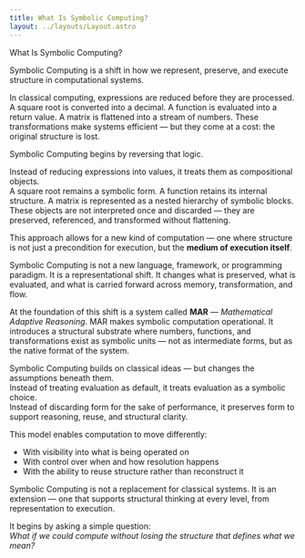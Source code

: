 ```yaml
---
title: What Is Symbolic Computing?
layout: ../layouts/Layout.astro
---
```


What Is Symbolic Computing?

Symbolic Computing is a shift in how we represent, preserve, and execute structure in computational systems.

In classical computing, expressions are reduced before they are processed. A square root is converted into a decimal. A function is evaluated into a return value. A matrix is flattened into a stream of numbers. These transformations make systems efficient — but they come at a cost: the original structure is lost.

Symbolic Computing begins by reversing that logic.

Instead of reducing expressions into values, it treats them as compositional objects.  
A square root remains a symbolic form. A function retains its internal structure. A matrix is represented as a nested hierarchy of symbolic blocks. These objects are not interpreted once and discarded — they are preserved, referenced, and transformed without flattening.

This approach allows for a new kind of computation — one where structure is not just a precondition for execution, but the **medium of execution itself**.

Symbolic Computing is not a new language, framework, or programming paradigm. It is a representational shift. It changes what is preserved, what is evaluated, and what is carried forward across memory, transformation, and flow.

At the foundation of this shift is a system called **MAR** — *Mathematical Adaptive Reasoning*. MAR makes symbolic computation operational. It introduces a structural substrate where numbers, functions, and transformations exist as symbolic units — not as intermediate forms, but as the native format of the system.

Symbolic Computing builds on classical ideas — but changes the assumptions beneath them.  
Instead of treating evaluation as default, it treats evaluation as a symbolic choice.  
Instead of discarding form for the sake of performance, it preserves form to support reasoning, reuse, and structural clarity.

This model enables computation to move differently:

- With visibility into what is being operated on  
- With control over when and how resolution happens  
- With the ability to reuse structure rather than reconstruct it

Symbolic Computing is not a replacement for classical systems. It is an extension — one that supports structural thinking at every level, from representation to execution.

It begins by asking a simple question:  
*What if we could compute without losing the structure that defines what we mean?*
